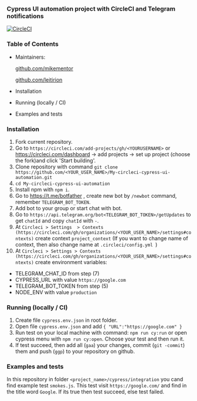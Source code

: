 ### Cypress UI automation project with CircleCI and Telegram notifications
[![CircleCI](https://circleci.com/gh/Leitirion/My-circleci-cypress-ui-automation/tree/master.svg?style=svg)](https://circleci.com/gh/Leitirion/My-circleci-cypress-ui-automation/tree/master)

### Table of Contents

- Maintainers:

  [github.com/mikementor](https://github.com/mikementor)

  	
		
  [github.com/leitirion](https://github.com/leitirion)
	 
- Installation
- Running (locally / CI)
- Examples and tests

### Installation
 1. Fork current repository.
 2. Go to ```https://circleci.com/add-projects/gh/<YOURUSERNAME>``` or 
https://circleci.com/dashboard -> add projects -> set up project (choose the fork)and click  'Start building'.
 3. Clone repository with command ```git clone https://github.com/<YOUR_USER_NAME>/My-circleci-cypress-ui-automation.git```
 4. ```cd My-circleci-cypress-ui-automation```
 5. Install npm with ```npm i```.
 6. Go to https://t.me/botfather , create new bot by ```/newbot``` command, remember ```TELEGRAM_BOT_TOKEN```.
 7. Add bot to your group or start chat with bot.
 8. Go to ```https://api.telegram.org/bot<TELEGRAM_BOT_TOKEN>/getUpdates``` to get ```chatId``` and copy ```chatId``` with ```-```.
 9. At ```Circleci > Settings  > Contexts (https://circleci.com/gh/organizations/<YOUR_USER_NAME>/settings#contexts)``` create context ```project_context``` (If you want to change name of context, then also change name at ```.circleci/config.yml ```)
 10. At ```Circleci > Settings > Contexts (https://circleci.com/gh/organizations/<YOUR_USER_NAME>/settings#contexts)``` create environment variables: 
 - TELEGRAM_CHAT_ID from  step (7)
 - CYPRESS_URL with value ```https://google.com```
 - TELEGRAM_BOT_TOKEN from step (5)
 - NODE_ENV with value ```production```

###  Running (locally / CI)
1. Create file ```cypress.env.json``` in root folder.
2. Open file ```cypress.env.json``` and add 
```{ "URL":"https://google.com" }```
3. Run test on your local machine with command: ```npm run cy:run``` or open cypress menu with ```npm run cy:open```. Choose your test and then run it.
4. If test succeed, then add all (```gaa```) your changes, commit (```git -commit```) them and push (```ggp```) to your repository on github.


### Examples and tests
In this repository in folder ```<project_name>/cypress/integration``` you cand find example test ```smokes.js```.
This test visit ```https://google.com/``` and find in the title word ```Google```.
If its true then test succeed, else test failed.
 
